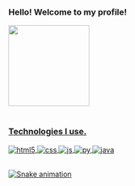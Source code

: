 ### Hello! Welcome to my profile!

<div>
<a href="https://github.com/byankatm">
<img height="160em" src="https://github-readme-stats.vercel.app/api?username=byankatm&show_icons=true&theme=tokyonight&include_all_commits=true&count_private=true"/>
</div><br/>
  
### Technologies I use.

<div style="display: inline_block">
  <img align="center" alt="html5" src="https://img.shields.io/badge/HTML5-E34F26?style=for-the-badge&logo=html5&logoColor=white" />
  <img align="center" alt="css" src="https://img.shields.io/badge/CSS3-1572B6?style=for-the-badge&logo=css3&logoColor=white" />
  <img align="center" alt="js" src="https://img.shields.io/badge/JavaScript-F7DF1E?style=for-the-badge&logo=javascript&logoColor=black" />
  <img align="center" alt="py" src="https://img.shields.io/badge/Python-14354C?style=for-the-badge&logo=python&logoColor=white" />
  <img align="center" alt="java" src="https://img.shields.io/badge/Java-ED8B00?style=for-the-badge&logo=openjdk&logoColor=white" />
</div><br/>

  ![Snake animation](https://github.com/byankatm/byankatm/blob/output/github-contribution-grid-snake.svg)
